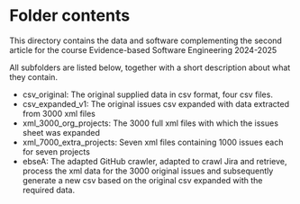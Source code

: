 # Folder contents
This directory contains the data and software complementing the second article for the course Evidence-based Software Engineering 2024-2025

All subfolders are listed below, together with a short description about what they contain. 

- csv_original: The original supplied data in csv format, four csv files.
- csv_expanded_v1: The original issues csv expanded with data extracted from 3000 xml files
- xml_3000_org_projects: The 3000 full xml files with which the issues sheet was expanded
- xml_7000_extra_projects: Seven xml files containing 1000 issues each for seven projects
- ebseA: The adapted GitHub crawler, adapted to crawl Jira and retrieve, process the xml data for the 3000 original issues and subsequently generate a new csv based on the original csv expanded with the required data.